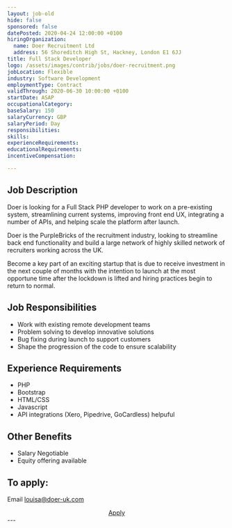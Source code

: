 ```yaml
---
layout: job-old
hide: false
sponsored: false
datePosted: 2020-04-24 12:00:00 +0100
hiringOrganization:
  name: Doer Recruitment Ltd
  address: 56 Shoreditch High St, Hackney, London E1 6JJ
title: Full Stack Developer
logo: /assets/images/contrib/jobs/doer-recruitment.png
jobLocation: Flexible
industry: Software Development
employmentType: Contract
validThrough: 2020-06-30 10:00:00 +0100
startDate: ASAP
occupationalCategory:
baseSalary: 150
salaryCurrency: GBP
salaryPeriod: Day
responsibilities:
skills:
experienceRequirements:
educationalRequirements:
incentiveCompensation:

---
```


## Job Description
Doer is looking for a Full Stack PHP developer to work on a pre-existing system, streamlining current systems, improving front end UX, integrating a number of APIs, and helping scale the platform after launch. 

Doer is the PurpleBricks of the recruitment industry, looking to streamline back end functionality and build a large network of highly skilled network of recruiters working across the UK. 

Become a key part of an exciting startup that is due to receive investment in the next couple of months with the intention to launch at the most opportune time after the lockdown is lifted and hiring practices begin to return to normal. 

## Job Responsibilities
- Work with existing remote development teams
- Problem solving to develop innovative solutions
- Bug fixing during launch to support customers
- Shape the progression of the code to ensure scalability

## Experience Requirements
- PHP
- Bootstrap
- HTML/CSS
- Javascript
- API integrations (Xero, Pipedrive, GoCardless) helpuful

## Other Benefits
- Salary Negotiable
- Equity offering available 

## To apply:
Email [louisa@doer-uk.com](mailto:louisa@doer-uk.com)

<div class="to-apply" style="text-align: center">
  <a class="btn btn--dark" style="margin: 20px" href="mailto:louisa@doer-uk.com">
    Apply
  </a>
</div>
---
